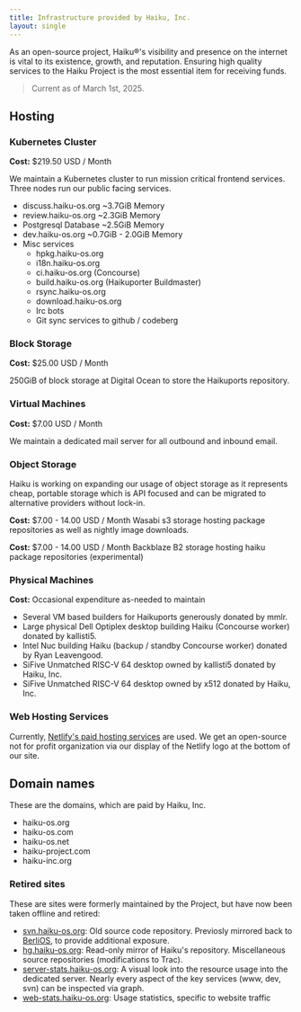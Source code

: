 ```yaml
---
title: Infrastructure provided by Haiku, Inc.
layout: single
---
```


As an open-source project, Haiku®'s visibility and presence on the internet is vital to its existence, growth, and reputation. Ensuring high quality services to the Haiku Project is the most essential item for receiving funds.

> Current as of March 1st, 2025.

## Hosting

### Kubernetes Cluster

**Cost:** $219.50 USD / Month

We maintain a Kubernetes cluster to run mission critical frontend services.  Three nodes run our
public facing services.

* discuss.haiku-os.org  ~3.7GiB Memory
* review.haiku-os.org   ~2.3GiB Memory
* Postgresql Database   ~2.5GiB Memory
* dev.haiku-os.org      ~0.7GiB - 2.0GiB Memory
* Misc services
  * hpkg.haiku-os.org
  * i18n.haiku-os.org
  * ci.haiku-os.org (Concourse)
  * build.haiku-os.org (Haikuporter Buildmaster)
  * rsync.haiku-os.org
  * download.haiku-os.org
  * Irc bots
  * Git sync services to github / codeberg

### Block Storage

**Cost:** $25.00 USD / Month

250GiB of block storage at Digital Ocean to store the Haikuports repository.

### Virtual Machines

**Cost:** $7.00 USD / Month

We maintain a dedicated mail server for all outbound and inbound email.

### Object Storage

Haiku is working on expanding our usage of object storage as it represents cheap, portable storage
which is API focused and can be migrated to alternative providers without lock-in.

**Cost:** $7.00 - 14.00 USD / Month
Wasabi s3 storage hosting package repositories as well as nightly image downloads.

**Cost:** $7.00 - 14.00 USD / Month
Backblaze B2 storage hosting haiku package repositories (experimental)

### Physical Machines

**Cost:** Occasional expenditure as-needed to maintain

* Several VM based builders for Haikuports generously donated by mmlr.
* Large physical Dell Optiplex desktop building Haiku (Concourse worker) donated by kallisti5.
* Intel Nuc building Haiku (backup / standby Concourse worker) donated by Ryan Leavengood.
* SiFive Unmatched RISC-V 64 desktop owned by kallisti5 donated by Haiku, Inc.
* SiFive Unmatched RISC-V 64 desktop owned by x512 donated by Haiku, Inc.

### Web Hosting Services
Currently, [Netlify's paid hosting services](https://www.netlify.com/) are used. We get an open-source not for profit organization via our display of the Netlify logo at the bottom of our site.

## Domain names
These are the domains, which are paid by Haiku, Inc.

- haiku-os.org
- haiku-os.com
- haiku-os.net
- haiku-project.com
- haiku-inc.org

### Retired sites
These are sites were formerly maintained by the Project, but have now been taken offline and retired:
- [svn.haiku-os.org](https://svn.haiku-os.org "svn.haiku-os.org"): Old source code repository. Previosly mirrored back to [BerliOS](https://web.archive.org/web/20161128085411/http://developer.berlios.de/projects/haiku/ "BerliOS"), to provide additional exposure.
- [hg.haiku-os.org](https://hg.haiku-os.org "hg.haiku-os.org"): Read-only mirror of Haiku's repository. Miscellaneous source repositories (modifications to Trac).
- [server-stats.haiku-os.org](https://server-stats.haiku-os.org "server-stats.haiku-os.org"): A visual look into the resource usage into the dedicated server. Nearly every aspect of the key services (www, dev, svn) can be inspected via graph.
- [web-stats.haiku-os.org](https://web-stats.haiku-os.org "web-stats.haiku-os.org"): Usage statistics, specific to website traffic
